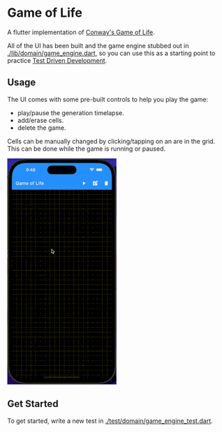 # Game of Life

A flutter implementation of [Conway's Game of Life](https://en.wikipedia.org/wiki/Conway%27s_Game_of_Life).

All of the UI has been built and the game engine stubbed out in [./lib/domain/game_engine.dart](./lib/domain/game_engine.dart), so you can use this as a starting point to practice [Test Driven Development](http://www.butunclebob.com/ArticleS.UncleBob.TheThreeRulesOfTdd).

## Usage
The UI comes with some pre-built controls to help you play the game:

* play/pause the generation timelapse.
* add/erase cells.
* delete the game.

Cells can be manually changed by clicking/tapping on an are in the grid.
This can be done while the game is running or paused.

![Image](./images/demo.gif)

## Get Started
To get started, write a new test in [./test/domain/game_engine_test.dart](./test/domain/game_engine_test.dart).